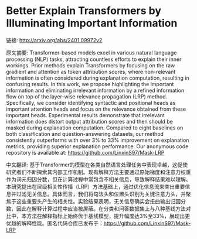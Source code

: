 # Better Explain Transformers by Illuminating Important Information

链接: http://arxiv.org/abs/2401.09972v2

原文摘要:
Transformer-based models excel in various natural language processing (NLP)
tasks, attracting countless efforts to explain their inner workings. Prior
methods explain Transformers by focusing on the raw gradient and attention as
token attribution scores, where non-relevant information is often considered
during explanation computation, resulting in confusing results. In this work,
we propose highlighting the important information and eliminating irrelevant
information by a refined information flow on top of the layer-wise relevance
propagation (LRP) method. Specifically, we consider identifying syntactic and
positional heads as important attention heads and focus on the relevance
obtained from these important heads. Experimental results demonstrate that
irrelevant information does distort output attribution scores and then should
be masked during explanation computation. Compared to eight baselines on both
classification and question-answering datasets, our method consistently
outperforms with over 3\% to 33\% improvement on explanation metrics, providing
superior explanation performance. Our anonymous code repository is available
at: https://github.com/LinxinS97/Mask-LRP

中文翻译:
基于Transformer的模型在各类自然语言处理任务中表现卓越，这促使研究者们不断探索其内部工作机制。现有解释方法主要通过原始梯度和注意力权重作为词元归因分数，但在计算过程中常包含不相关信息，导致解释结果难以理解。本研究提出在层级相关性传播（LRP）方法基础上，通过优化信息流来突出重要信息并过滤无关信息。具体而言，我们将句法头和位置头识别为关键注意力头，并聚焦于这些重要头产生的相关性。实验结果表明，无关信息确实会扭曲输出归因分数，因此在解释计算过程中应当被屏蔽。在分类和问答数据集上与八种基线方法对比中，本方法在解释指标上始终优于基线模型，提升幅度达3%至33%，展现出更优越的解释性能。匿名代码仓库已发布于：https://github.com/LinxinS97/Mask-LRP
